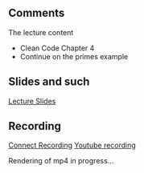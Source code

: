 ## Comments

The lecture content
 * Clean Code Chapter 4
 * Continue on the primes example 

## Slides and such
 [Lecture Slides](https://docs.google.com/presentation/d/1lRdCrKrwhNxZc4glLkOW6PzPenUcr_jN-cc83TrA_4c/edit?usp=sharing)

## Recording

[Connect Recording](https://connect.sunet.se/p3h4ocj1zon/?OWASP_CSRFTOKEN=d57e7c93ffc877b17feaad14e73aa639beacef60fa9844c8b795d2f32eef6241)
[Youtube recording](https://youtu.be/RHzL36q-K0g)

Rendering of mp4 in progress...
